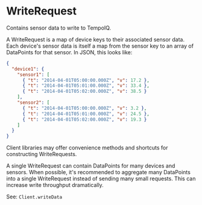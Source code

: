# WriteRequest

Contains sensor data to write to TempoIQ.

A WriteRequest is a map of device keys to their associated
sensor data. Each device's sensor data is itself a map from
the sensor key to an array of DataPoints for that sensor. In JSON,
this looks like:

```json
{
  "device1": {
    "sensor1": [
      { "t": "2014-04-01T05:00:00.000Z", "v": 17.2 },
      { "t": "2014-04-01T05:01:00.000Z", "v": 33.4 },
      { "t": "2014-04-01T05:02:00.000Z", "v": 38.5 }
    ],
    "sensor2": [
      { "t": "2014-04-01T05:00:00.000Z", "v": 3.2 },
      { "t": "2014-04-01T05:01:00.000Z", "v": 24.5 },
      { "t": "2014-04-01T05:02:00.000Z", "v": 19.3 }
    ]
  }
}
```

Client libraries may offer convenience methods and shortcuts for
constructing WriteRequests.

A single WriteRequest can contain DataPoints for many devices and sensors.
When possible, it's recommended to aggregate many DataPoints into a single
WriteRequest instead of sending many small requests. This can increase write
throughput dramatically.

See: `Client.writeData`
